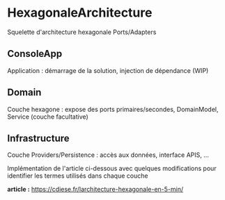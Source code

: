 # HexagonaleArchitecture
Squelette d'architecture hexagonale Ports/Adapters

## ConsoleApp 

Application : démarrage de la solution, injection de dépendance (WIP)

## Domain

Couche hexagone : expose des ports primaires/secondes, DomainModel, Service (couche facultative)

## Infrastructure

Couche Providers/Persistence : accès aux données, interface APIS, ...





Implémentation de l'article ci-dessous avec quelques modifications pour identifier les termes utilisés dans chaque couche

__article :__ https://cdiese.fr/larchitecture-hexagonale-en-5-min/
